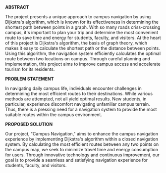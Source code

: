 **ABSTRACT**

The project presents a unique approach to campus navigation by using Dijkstra's algorithm, which is known for its effectiveness in determining the shortest path between points in a graph. With so many roads criss-crossing campus, it's important to plan your trip and determine the most convenient route to save time and energy for students, faculty, and visitors. At the heart of this project is Dijkstra's algorithm, the basis of graph theory, which makes it easy to calculate the shortest path or the distance between points. Using this algorithm, the navigation system efficiently calculates the optimal route between two locations on campus. Through careful planning and implementation, this project aims to improve campus access and accelerate tourism for its residents. 

**PROBLEM STATEMENT**

In navigating daily campus life, individuals encounter challenges in determining the most efficient routes to their destinations. While various methods are attempted, not all yield optimal results. New students, in particular, experience discomfort navigating unfamiliar campus terrain. Thus, there is a pressing need for a navigation system to provide the most suitable routes within the campus environment.

**PROPOSED SOLUTION**

Our project, "Campus Navigation," aims to enhance the campus navigation experience by implementing Dijkstra's algorithm within a closed navigation system. By calculating the most efficient routes between any two points on the campus map, we seek to minimize travel time and energy consumption for users. Through innovative technology and continuous improvement, our goal is to provide a seamless and satisfying navigation experience for students, faculty, and visitors.


